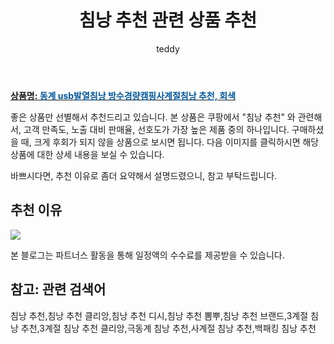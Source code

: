 ﻿---
layout: post
title:  "침낭 추천 관련 상품 추천"
author: teddy
categories: [ 가구/인테리어 ]
tags: [침낭 추천,침낭 추천 클리앙,침낭 추천 디시,침낭 추천 뽐뿌,침낭 추천 브랜드,3계절 침낭 추천,3계절 침낭 추천 클리앙,극동계 침낭 추천,사계절 침낭 추천,백패킹 침낭 추천]
image: https://static.coupangcdn.com/image/vendor_inventory/e1bc/96f25956c91a8f22aaeaa94abdba5ab34b74029b64b52e9130d3fd841666.jpg 
description: "쿠팡에서 침낭 추천 관련 상품으로 가장 고객 선호도가 높은 제품 중 하나입니다."
---

<a href="https://link.coupang.com/re/AFFSDP?lptag=AF3256674&pageKey=6864974817&itemId=16406033874&vendorItemId=83688215378&traceid=V0-153-ffa22572b18acb5a&requestid=20221223015426899329395"><b>상품명: <font color='#01579B'>동계 usb발열침낭 방수경량캠핑사계절침낭 추천, 회색</font></b></a>

좋은 상품만 선별해서 추천드리고 있습니다.
본 상품은 쿠팡에서 "침낭 추천" 와 관련해서, 고객 만족도, 노출 대비 판매율, 선호도가 가장 높은 제품 중의 하나입니다.
구매하셨을 때, 크게 후회가 되지 않을 상품으로 보시면 됩니다. 
다음 이미지를 클릭하시면 해당 상품에 대한 상세 내용을 보실 수 있습니다.

바쁘시다면, 추천 이유로 좀더 요약해서 설명드렸으니, 참고 부탁드립니다.

## 추천 이유 

<a href="https://link.coupang.com/re/AFFSDP?lptag=AF3256674&pageKey=6864974817&itemId=16406033874&vendorItemId=83688215378&traceid=V0-153-ffa22572b18acb5a&requestid=20221223015426899329395"><img src="https://link.coupang.com/re/AFFSDP?lptag=AF3256674&pageKey=6864974817&itemId=16406033874&vendorItemId=83688215378&traceid=V0-153-ffa22572b18acb5a&requestid=20221223015426899329395"></a> 

본 블로그는 파트너스 활동을 통해 일정액의 수수료를 제공받을 수 있습니다.

## 참고: 관련 검색어    
침낭 추천,침낭 추천 클리앙,침낭 추천 디시,침낭 추천 뽐뿌,침낭 추천 브랜드,3계절 침낭 추천,3계절 침낭 추천 클리앙,극동계 침낭 추천,사계절 침낭 추천,백패킹 침낭 추천